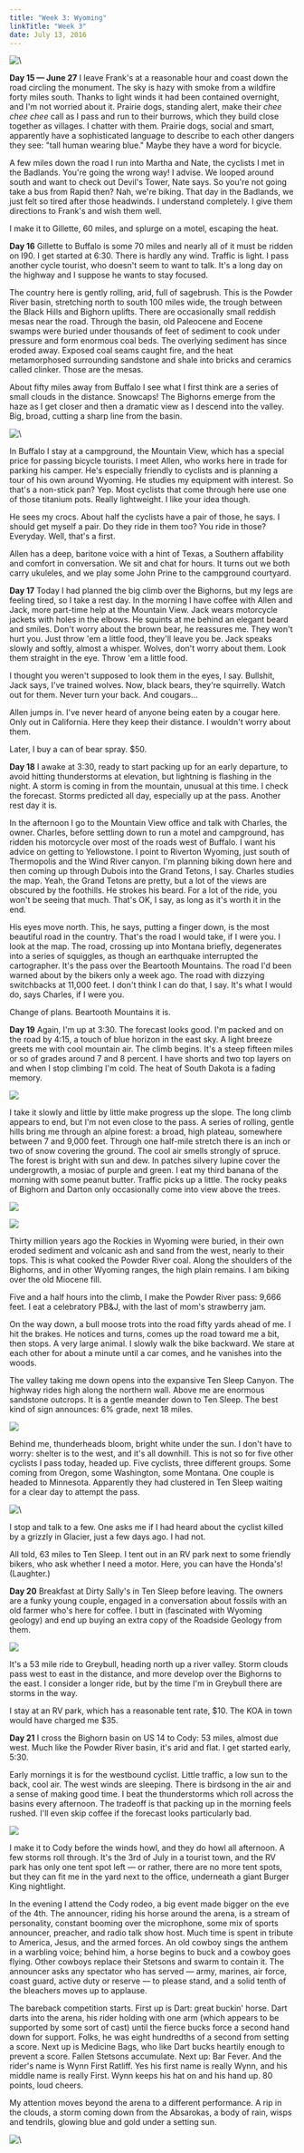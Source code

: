 ```yaml
---
title: "Week 3: Wyoming"
linkTitle: "Week 3"
date: July 13, 2016
---
```


![\ ](/images/west/P1030582.jpg)


**Day 15 &mdash; June 27**
I leave Frank's at a reasonable hour and coast down the road circling
the monument. The sky is hazy with smoke from a wildfire forty miles
south. Thanks to light winds it had been contained overnight, and I'm
not worried about it. Prairie dogs, standing alert, make their <i>chee
chee chee</i> call as I pass and run to their burrows, which they
build close together as villages. I chatter with them. Prairie dogs,
social and smart, apparently have a sophisticated language to describe
to each other dangers they see: "tall human wearing blue." Maybe they
have a word for bicycle.

A few miles down the road I run into Martha and Nate, the cyclists I
met in the Badlands. You're going the wrong way! I advise. We looped
around south and want to check out Devil's Tower, Nate says. So you're
not going take a bus from Rapid then? Nah, we're biking. That day in
the Badlands, we just felt so tired after those headwinds. I
understand completely. I give them directions to Frank's and wish them
well.

I make it to Gillette, 60 miles, and splurge on a motel, escaping the
heat.


**Day 16**
Gillette to Buffalo is some 70 miles and nearly all of it must be
ridden on I90. I get started at 6:30. There is hardly any
wind. Traffic is light. I pass another cycle tourist, who doesn't seem
to want to talk. It's a long day on the highway and I suppose he wants
to stay focused.

The country here is gently rolling, arid, full of sagebrush. This is
the Powder River basin, stretching north to south 100 miles wide, the
trough between the Black Hills and Bighorn uplifts. There are
occasionally small reddish mesas near the road. Through the basin, old
Paleocene and Eocene swamps were buried under thousands of feet of
sediment to cook under pressure and form enormous coal beds. The
overlying sediment has since eroded away. Exposed coal seams caught
fire, and the heat metamorphosed surrounding sandstone and shale into
bricks and ceramics called clinker. Those are the mesas.

About fifty miles away from Buffalo I see what I first think are a
series of small clouds in the distance. Snowcaps! The Bighorns emerge
from the haze as I get closer and then a dramatic view as I descend
into the valley. Big, broad, cutting a sharp line from the basin.

![\ ](/images/west/P1030527.jpg)

In Buffalo I stay at a campground, the Mountain View, which has a
special price for passing bicycle tourists. I meet Allen, who works
here in trade for parking his camper. He's especially friendly to
cyclists and is planning a tour of his own around Wyoming. He studies
my equipment with interest. So that's a non-stick pan? Yep. Most
cyclists that come through here use one of those titanium pots. Really
lightweight. I like your idea though.

He sees my crocs. About half the cyclists have a pair of those, he
says. I should get myself a pair. Do they ride in them too? You ride
in those? Everyday. Well, that's a first.

Allen has a deep, baritone voice with a hint of Texas, a Southern
affability and comfort in conversation. We sit and chat for hours. It
turns out we both carry ukuleles, and we play some John Prine to the
campground courtyard.


**Day 17**
Today I had planned the big climb over the Bighorns, but my legs are
feeling tired, so I take a rest day. In the morning I have coffee with
Allen and Jack, more part-time help at the Mountain View. Jack wears
motorcycle jackets with holes in the elbows. He squints at me behind
an elegant beard and smiles. Don't worry about the brown bear, he
reassures me. They won't hurt you. Just throw 'em a little food,
they'll leave you be. Jack speaks slowly and softly, almost a
whisper. Wolves, don't worry about them. Look them straight in the
eye. Throw 'em a little food.

I thought you weren't supposed to look them in the eyes, I
say. Bullshit, Jack says, I've trained wolves. Now, black bears,
they're squirrelly. Watch out for them. Never turn your back. And
cougars...

Allen jumps in. I've never heard of anyone being eaten by a cougar
here. Only out in California. Here they keep their distance. I
wouldn't worry about them.

Later, I buy a can of bear spray. $50.


**Day 18**
I awake at 3:30, ready to start packing up for an early departure, to
avoid hitting thunderstorms at elevation, but lightning is flashing in
the night. A storm is coming in from the mountain, unusual at this
time. I check the forecast. Storms predicted all day, especially up at
the pass. Another rest day it is.

In the afternoon I go to the Mountain View office and talk with
Charles, the owner. Charles, before settling down to run a motel and
campground, has ridden his motorcycle over most of the roads west of
Buffalo. I want his advice on getting to Yellowstone. I point to
Riverton Wyoming, just south of Thermopolis and the Wind River
canyon. I'm planning biking down here and then coming up through
Dubois into the Grand Tetons, I say. Charles studies the map. Yeah,
the Grand Tetons are pretty, but a lot of the views are obscured by
the foothills. He strokes his beard. For a lot of the ride, you won't
be seeing that much. That's OK, I say, as long as it's worth it in the
end.

His eyes move north. This, he says, putting a finger down, is the most
beautiful road in the country. That's the road I would take, if I were
you. I look at the map. The road, crossing up into Montana briefly,
degenerates into a series of squiggles, as though an earthquake
interrupted the cartographer. It's the pass over the Beartooth
Mountains. The road I'd been warned about by the bikers only a week
ago. The road with dizzying switchbacks at 11,000 feet. I don't think
I can do that, I say. It's what I would do, says Charles, if I were
you.

Change of plans. Beartooth Mountains it is.


**Day 19**
Again, I'm up at 3:30. The forecast looks good. I'm packed and on the
road by 4:15, a touch of blue horizon in the east sky. A light breeze
greets me with cool mountain air. The climb begins. It's a steep
fifteen miles or so of grades around 7 and 8 percent. I have shorts
and two top layers on and when I stop climbing I'm cold. The heat of
South Dakota is a fading memory.

![](/images/west/P1030557.jpg)

I take it slowly and little by little make progress up the slope. The
long climb appears to end, but I'm not even close to the pass. A
series of rolling, gentle hills bring me through an alpine forest: a
broad, high plateau, somewhere between 7 and 9,000 feet. Through one
half-mile stretch there is an inch or two of snow covering the
ground. The cool air smells strongly of spruce. The forest is bright
with sun and dew. In patches silvery lupine cover the undergrowth, a
mosiac of purple and green. I eat my third banana of the morning with
some peanut butter. Traffic picks up a little.  The rocky peaks of
Bighorn and Darton only occasionally come into view above the trees.

![](/images/west/P1030574.jpg)

![](/images/west/P1030560.jpg)

Thirty million years ago the Rockies in Wyoming were buried, in their
own eroded sediment and volcanic ash and sand from the west, nearly to
their tops. This is what cooked the Powder River coal. Along the
shoulders of the Bighorns, and in other Wyoming ranges, the high plain
remains. I am biking over the old Miocene fill.

Five and a half hours into the climb, I make the Powder River pass:
9,666 feet. I eat a celebratory PB&amp;J, with the last of mom's
strawberry jam.

On the way down, a bull moose trots into the road fifty yards ahead of
me. I hit the brakes. He notices and turns, comes up the road toward
me a bit, then stops. A very large animal. I slowly walk the bike
backward. We stare at each other for about a minute until a car comes,
and he vanishes into the woods.

The valley taking me down opens into the expansive Ten Sleep
Canyon. The highway rides high along the northern wall. Above me are
enormous sandstone outcrops. It is a gentle meander down to Ten
Sleep. The best kind of sign announces: 6% grade, next 18 miles.

![](/images/west/P1030618.jpg)

Behind me, thunderheads bloom, bright white under the sun. I don't
have to worry: shelter is to the west, and it's all downhill. This is
not so for five other cyclists I pass today, headed up. Five cyclists,
three different groups. Some coming from Oregon, some Washington, some
Montana. One couple is headed to Minnesota. Apparently they had
clustered in Ten Sleep waiting for a clear day to attempt the pass.

![\ ](/images/west/P1030668.jpg)

I stop and talk to a few. One asks me if I had heard about the cyclist
killed by a grizzly in Glacier, just a few days ago. I had not.

All told, 63 miles to Ten Sleep. I tent out in an RV park next to some
friendly bikers, who ask whether I need a motor. Here, you can have
the Honda's! (Laughter.)

**Day 20**
Breakfast at Dirty Sally's in Ten Sleep before leaving. The owners are
a funky young couple, engaged in a conversation about fossils with an
old farmer who's here for coffee. I butt in (fascinated with Wyoming
geology) and end up buying an extra copy of the Roadside Geology from
them.

![](/images/west/P1030685.jpg)

It's a 53 mile ride to Greybull, heading north up a river
valley. Storm clouds pass west to east in the distance, and more
develop over the Bighorns to the east. I consider a longer ride, but
by the time I'm in Greybull there are storms in the way.

I stay at an RV park, which has a reasonable tent rate, $10. The KOA
in town would have charged me $35.


**Day 21**
I cross the Bighorn basin on US 14 to Cody: 53 miles, almost due
west. Much like the Powder River basin, it's arid and flat. I get
started early, 5:30.

Early mornings it is for the westbound cyclist. Little traffic, a low
sun to the back, cool air. The west winds are sleeping. There is
birdsong in the air and a sense of making good time. I beat the
thunderstorms which roll across the basins every afternoon. The
tradeoff is that packing up in the morning feels rushed. I'll even
skip coffee if the forecast looks particularly bad.

![](/images/west/P1030695.jpg)

I make it to Cody before the winds howl, and they do howl all
afternoon. A few storms roll through. It's the 3rd of July in a
tourist town, and the RV park has only one tent spot left &mdash; or
rather, there are no more tent spots, but they can fit me in the yard
next to the office, underneath a giant Burger King nightlight.

In the evening I attend the Cody rodeo, a big event made bigger on the
eve of the 4th. The announcer, riding his horse around the arena, is a
stream of personality, constant booming over the microphone, some mix
of sports announcer, preacher, and radio talk show host. Much time is
spent in tribute to America, Jesus, and the armed forces. An old
cowboy sings the anthem in a warbling voice; behind him, a horse
begins to buck and a cowboy goes flying. Other cowboys replace their
Stetsons and swarm to contain it. The announcer asks any spectator who
has served &mdash; army, marines, air force, coast guard, active duty
or reserve &mdash; to please stand, and a solid tenth of the bleachers
moves up to applause.

The bareback competition starts. First up is Dart: great buckin'
horse. Dart darts into the arena, his rider holding with one arm
(which appears to be supported by some sort of cast) until the fierce
bucks force a second hand down for support. Folks, he was eight
hundredths of a second from setting a score. Next up is Medicine Bags,
who like Dart bucks heartily enough to prevent a score. Fallen
Stetsons accumulate. Next up: Bar Fever. And the rider's name is Wynn
First Ratliff. Yes his first name is really Wynn, and his middle name
is really First. Wynn keeps his hat on and his hand up. 80 points,
loud cheers.

My attention moves beyond the arena to a different performance. A rip
in the clouds, a storm coming down from the Absarokas, a body of rain,
wisps and tendrils, glowing blue and gold under a setting sun.

![\ ](/images/west/P1030738.jpg)
